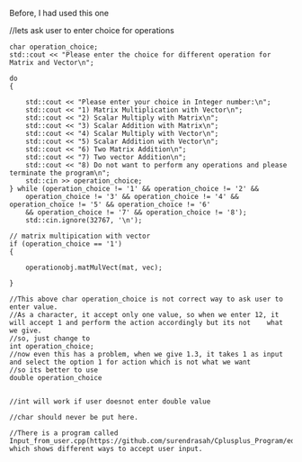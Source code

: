 Before, I had used this one

//lets ask user to enter choice for operations


	char operation_choice;
	std::cout << "Please enter the choice for different operation for Matrix and Vector\n";

	do
	{

		std::cout << "Please enter your choice in Integer number:\n";
		std::cout << "1) Matrix Multiplication with Vector\n";
		std::cout << "2) Scalar Multiply with Matrix\n";
		std::cout << "3) Scalar Addition with Matrix\n";
		std::cout << "4) Scalar Multiply with Vector\n";
		std::cout << "5) Scalar Addition with Vector\n";
		std::cout << "6) Two Matrix Addition\n";
		std::cout << "7) Two vector Addition\n";
		std::cout << "8) Do not want to perform any operations and please terminate the program\n";
		std::cin >> operation_choice;
	} while (operation_choice != '1' && operation_choice != '2' &&
		operation_choice != '3' && operation_choice != '4' && operation_choice != '5' && operation_choice != '6' 
		&& operation_choice != '7' && operation_choice != '8');
    	std::cin.ignore(32767, '\n');

	// matrix multipication with vector
	if (operation_choice == '1')
	{	

		operationobj.matMulVect(mat, vec);

	}
    
    //This above char operation_choice is not correct way to ask user to enter value. 
    //As a character, it accept only one value, so when we enter 12, it will accept 1 and perform the action accordingly but its not 	what we give.
    //so, just change to 
    int operation_choice;
    //now even this has a problem, when we give 1.3, it takes 1 as input and select the option 1 for action which is not what we want
    //so its better to use 
    double operation_choice
    
    
    //int will work if user doesnot enter double value
    
    //char should never be put here.
    
    //There is a program called Input_from_user.cpp(https://github.com/surendrasah/Cplusplus_Program/edit/master/)  which shows different ways to accept user input.
